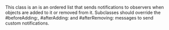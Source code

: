 This class is an is an ordered list that sends notifications to observers when objects are added to it or removed from it. Subclasses should override the #beforeAdding:, #afterAdding: and #afterRemoving: messages to send custom notifications.